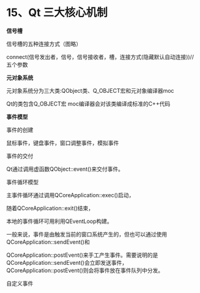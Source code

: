 # 15、Qt 三大核心机制

**信号槽**

信号槽的五种连接方式（图略）

connect(信号发出者，信号，信号接收者，槽，连接方式(隐藏默认自动连接))//五个参数

**元对象系统**

元对象系统分为三大类:QObject类、Q_OBJECT宏和元对象编译器moc

Qt的类包含Q_OBJECT宏 moc编译器会对该类编译成标准的C++代码

**事件模型**

事件的创建

鼠标事件，键盘事件，窗口调整事件，模拟事件

事件的交付

Qt通过调用虚函数QObject::event()来交付事件。

事件循环模型

主事件循环通过调用QCoreApplication::exec()启动，

随着QCoreApplication::exit()结束，

本地的事件循环可用利用QEventLoop构建。

一般来说，事件是由触发当前的窗口系统产生的，但也可以通过使用 QCoreApplication::sendEvent()和

QCoreApplication::postEvent()来手工产生事件。需要说明的是QCoreApplication::sendEvent()会立即发送事件， QCoreApplication::postEvent()则会将事件放在事件队列中分发。

自定义事件 
